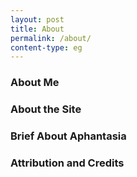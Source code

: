 ```yaml
---
layout: post
title: About
permalink: /about/
content-type: eg
---
```


### About Me

### About the Site

### Brief About Aphantasia

### Attribution and Credits

